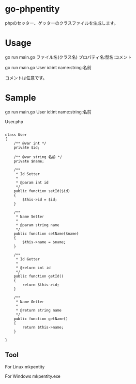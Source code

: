 # go-phpentity

phpのセッター、ゲッターのクラスファイルを生成します。

# Usage

go run main.go ファイル名(クラス名) プロパティ名:型名:コメント

go run main.go User id:int name:string:名前

コメントは任意です。

# Sample

go run main.go User id:int name:string:名前

User.php

```

class User
{
    /** @var int */
    private $id;

    /** @var string 名前 */
    private $name;

    /**
     * Id Setter
     *
     * @param int id
     */
    public function setId($id)
    {
        $this->id = $id;
    }

    /**
     * Name Setter
     *
     * @param string name
     */
    public function setName($name)
    {
        $this->name = $name;
    }

    /**
     * Id Getter
     *
     * @return int id
     */
    public function getId()
    {
        return $this->id;
    }

    /**
     * Name Getter
     *
     * @return string name
     */
    public function getName()
    {
        return $this->name;
    }

}

```

## Tool

For Linux mkpentity

For Windows mkpentity.exe

